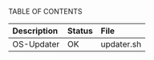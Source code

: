 TABLE OF CONTENTS

| Description | Status | File |
| :---------- | :----- | :--- |
| OS-Updater | OK | updater.sh |
